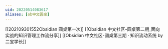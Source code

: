 ```yaml
---
uid: 20220514083617
aliases: [ob中文圆桌]
---
```

[[202109301552Obsidian 圆桌第一次]]
[[Obsidian 中文社区-圆桌第二期_面向实战的知识管理工作流分享]]
[[Obsidian 中文社区-圆桌第三期 · 知识流动系统 by 二宝学长]]